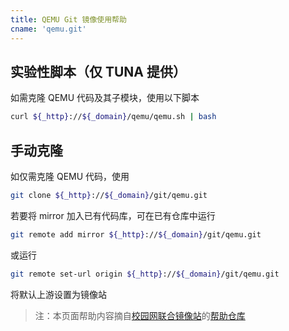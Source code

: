 ```yaml
---
title: QEMU Git 镜像使用帮助
cname: 'qemu.git'
---
```


## 实验性脚本（仅 TUNA 提供）

如需克隆 QEMU 代码及其子模块，使用以下脚本

```bash varcode
curl ${_http}://${_domain}/qemu/qemu.sh | bash
```

## 手动克隆

如仅需克隆 QEMU 代码，使用

```bash varcode
git clone ${_http}://${_domain}/git/qemu.git
```

若要将 mirror 加入已有代码库，可在已有仓库中运行

```bash varcode
git remote add mirror ${_http}://${_domain}/git/qemu.git
```

或运行

```bash varcode
git remote set-url origin ${_http}://${_domain}/git/qemu.git
```

将默认上游设置为镜像站

> 注：本页面帮助内容摘自[校园网联合镜像站](https://mirrors.cernet.edu.cn/about)的[帮助仓库](https://github.com/mirrorz-org/mirrorz-help)
